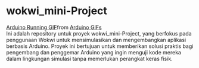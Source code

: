 # wokwi_mini-Project
<div class="tenor-gif-embed" data-postid="27585839" data-share-method="host" data-aspect-ratio="1.77778" data-width="100%"><a href="https://tenor.com/view/arduino-running-gif-27585839">Arduino Running GIF</a>from <a href="https://tenor.com/search/arduino-gifs">Arduino GIFs</a></div> <script type="text/javascript" async src="https://tenor.com/embed.js"></script>
Ini adalah repository untuk proyek wokwi_mini-Project, yang berfokus pada penggunaan Wokwi untuk mensimulasikan dan mengembangkan aplikasi berbasis Arduino. Proyek ini bertujuan untuk memberikan solusi praktis bagi pengembang dan penggemar Arduino yang ingin menguji kode mereka dalam lingkungan simulasi tanpa memerlukan perangkat keras fisik.
